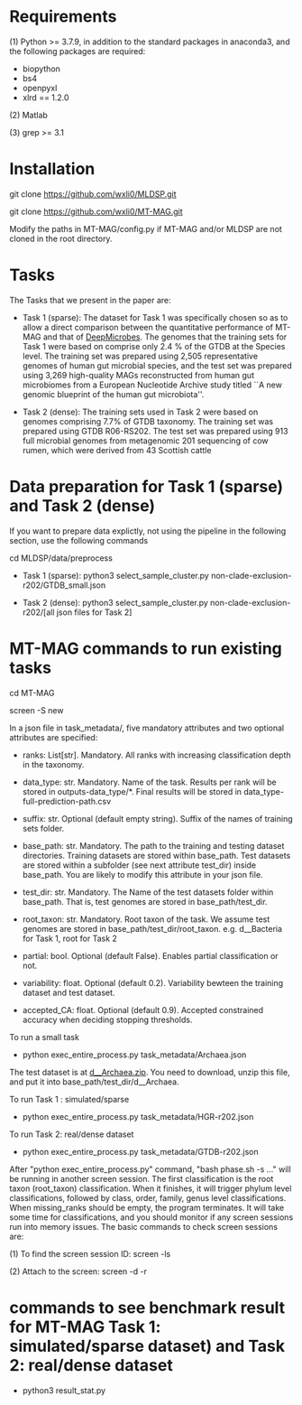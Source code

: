 # Requirements

(1) Python >= 3.7.9, in addition to the standard packages in anaconda3, and the following packages are required:
- biopython
- bs4
- openpyxl
- xlrd == 1.2.0

(2) Matlab 

(3) grep >= 3.1


# Installation

git clone https://github.com/wxli0/MLDSP.git

git clone https://github.com/wxli0/MT-MAG.git

Modify the paths in MT-MAG/config.py if MT-MAG and/or MLDSP are not cloned in the root directory.

# Tasks

The Tasks that we present in the paper are:

- Task 1 (sparse): The dataset for Task  1 was specifically chosen so as to allow a direct comparison between the quantitative performance  of MT-MAG and that of [DeepMicrobes](https://github.com/MicrobeLab/DeepMicrobes). The genomes that the training sets for Task 1 were based on comprise only 2.4 \% of the GTDB at the Species level. The training set was prepared using 2,505 representative genomes of human gut microbial species, and the test set was prepared using 3,269 high-quality MAGs reconstructed from human gut microbiomes from  a European Nucleotide Archive study titled ``A new genomic blueprint of the human gut microbiota''.

- Task 2 (dense): The training sets used in Task 2 were  based on  genomes comprising  7.7\% of GTDB taxonomy. The training set  was prepared using GTDB R06-RS202. The test set was prepared using 913 full microbial genomes from metagenomic 201
sequencing of cow rumen, which were derived from 43 Scottish cattle

# Data preparation for Task 1 (sparse) and Task 2 (dense)

If you want to prepare data explictly, not using the pipeline in the following section, use the following commands

cd MLDSP/data/preprocess

- Task 1 (sparse): python3 select_sample_cluster.py non-clade-exclusion-r202/GTDB_small.json

- Task 2 (dense): python3 select_sample_cluster.py non-clade-exclusion-r202/[all json files for Task 2]

# MT-MAG commands to run existing tasks

cd MT-MAG

screen -S new

In a json file in task_metadata/, five mandatory attributes and two optional attributes are specified:

- ranks: List[str]. Mandatory. All ranks with increasing classification depth in the taxonomy.

- data_type: str. Mandatory. Name of the task. Results per rank will be stored in outputs-data_type/*. Final results will be stored in data_type-full-prediction-path.csv

- suffix: str. Optional (default empty string). Suffix of the names of training sets folder.

- base_path: str. Mandatory. The path to the training and testing dataset directories. Training datasets are stored within base_path. Test datasets are stored within a subfolder (see next attribute test_dir) inside base_path. You are likely to modify this attribute in your json file.

- test_dir:  str. Mandatory. The Name of the test datasets folder within base_path. That is, test genomes are stored in base_path/test_dir.

- root_taxon: str. Mandatory. Root taxon of the task. We assume test genomes are stored in base_path/test_dir/root_taxon. e.g. d__Bacteria for Task 1, root for Task 2

- partial: bool. Optional (default False). Enables partial classification or not. 

- variability: float. Optional (default 0.2). Variability bewteen the training dataset and test dataset.

- accepted_CA: float. Optional (default 0.9). Accepted constrained accuracy when deciding stopping thresholds.

To run a small task

- python exec_entire_process.py task_metadata/Archaea.json

The test dataset is at [d__Archaea.zip](https://drive.google.com/file/d/12QzHooVu7Pqzvd9DVq3FlYRw1f0tLrhz/view?usp=sharing). You need to download, unzip this file, and put it into base_path/test_dir/d__Archaea.

To run Task 1 : simulated/sparse

- python exec_entire_process.py task_metadata/HGR-r202.json

To run Task 2: real/dense dataset

- python exec_entire_process.py task_metadata/GTDB-r202.json

After "python exec_entire_process.py" command, "bash phase.sh -s …" will be running in another screen session. The first classification is the root taxon (root_taxon) classification. When it finishes, it will trigger phylum level classifications, followed by class, order, family, genus level classifications. When missing_ranks should be empty, the program terminates. It will take some time for classifications, and you should monitor if any screen sessions run into memory issues. The basic commands to check screen sessions are:

(1) To find the screen session ID: screen -ls 

(2) Attach to the screen: screen -d -r <screenid>

# commands to see benchmark result for MT-MAG Task 1: simulated/sparse dataset) and Task 2: real/dense dataset

- python3 result_stat.py